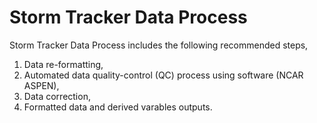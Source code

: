 # Storm Tracker Data Process

Storm Tracker Data Process includes the following recommended steps,

1. Data re-formatting,
2. Automated data quality-control (QC) process using software (NCAR ASPEN),
3. Data correction,
4. Formatted data and derived varables outputs.
